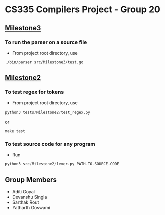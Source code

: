 # CS335 Compilers Project - Group 20

## [Milestone3](src/Milestone3/)

### To run the parser on a source file
- From project root directory, use
```bash
./bin/parser src/Milestone3/test.go
```

## [Milestone2](src/Milestone2)

### To test regex for tokens
- From project root directory, use 
```python
python3 tests/Milestone2/test_regex.py 
```
or 

```python
make test
```
### To test source code for any program

- Run
```python
python3 src/Milestone2/lexer.py PATH-TO-SOURCE-CODE
```

## Group Members
- Aditi Goyal
- Devanshu Singla
- Sarthak Rout
- Yatharth Goswami
